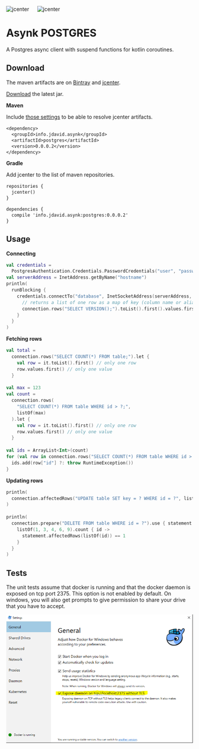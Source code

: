 ![jcenter](https://img.shields.io/badge/_jcenter_-0.0.0.2-6688ff.png?style=flat) &#x2003; ![jcenter](https://img.shields.io/badge/_Tests_-0/0-green.png?style=flat)
# Asynk POSTGRES
A Postgres async client with suspend functions for kotlin coroutines.

## Download ##

The maven artifacts are on [Bintray](https://bintray.com/programingjd/maven/info.jdavid.asynk.postgres/view)
and [jcenter](https://bintray.com/search?query=info.jdavid.asynk.postgres).

[Download](https://bintray.com/artifact/download/programingjd/maven/info/jdavid/asynk/postgres/0.0.0.2/postgres-0.0.0.2.jar) the latest jar.

__Maven__

Include [those settings](https://bintray.com/repo/downloadMavenRepoSettingsFile/downloadSettings?repoPath=%2Fbintray%2Fjcenter)
 to be able to resolve jcenter artifacts.
```
<dependency>
  <groupId>info.jdavid.asynk</groupId>
  <artifactId>postgres</artifactId>
  <version>0.0.0.2</version>
</dependency>
```
__Gradle__

Add jcenter to the list of maven repositories.
```
repositories {
  jcenter()
}
```
```
dependencies {
  compile 'info.jdavid.asynk:postgres:0.0.0.2'
}
```

## Usage ##

__Connecting__

```kotlin
val credentials = 
  PostgresAuthentication.Credentials.PasswordCredentials("user", "password")
val serverAddress = InetAddress.getByName("hostname")
println(
  runBlocking {
    credentials.connectTo("database", InetSocketAddress(serverAddress, db.port)).use { connection ->
      // returns a list of one row as a map of key (column name or alias) to value.
      connection.rows("SELECT VERSION();").toList().first().values.first()
    }
  }
)
```

__Fetching rows__

```kotlin
val total = 
  connection.rows("SELECT COUNT(*) FROM table;").let {
    val row = it.toList().first() // only one row
    row.values.first() // only one value
  }

val max = 123
val count =
  connection.rows(
    "SELECT COUNT(*) FROM table WHERE id > ?;",
    listOf(max)
  ).let {
    val row = it.toList().first() // only one row
    row.values.first() // only one value
  }

val ids = ArrayList<Int>(count)
for (val row in connection.rows("SELECT COUNT(*) FROM table WHERE id > ?;", listOf(max)) {
  ids.add(row["id"] ?: throw RuntimeException())
}
```

__Updating rows__

```kotlin
println(
  connection.affectedRows("UPDATE table SET key = ? WHERE id = ?", listOf("a", 1))
)

println(
  connection.prepare("DELETE FROM table WHERE id = ?").use { statement ->
    listOf(1, 3, 4, 6, 9).count { id ->
      statement.affectedRows(listOf(id)) == 1
    }
  }
)
```

## Tests ##

The unit tests assume that docker is running and that the docker daemon is exposed on tcp port 2375.
This option is not enabled by default.
On windows, you will also get prompts to give permission to share your drive that you have to accept.

![Docker settings](./docker_expose_daemon.png)
